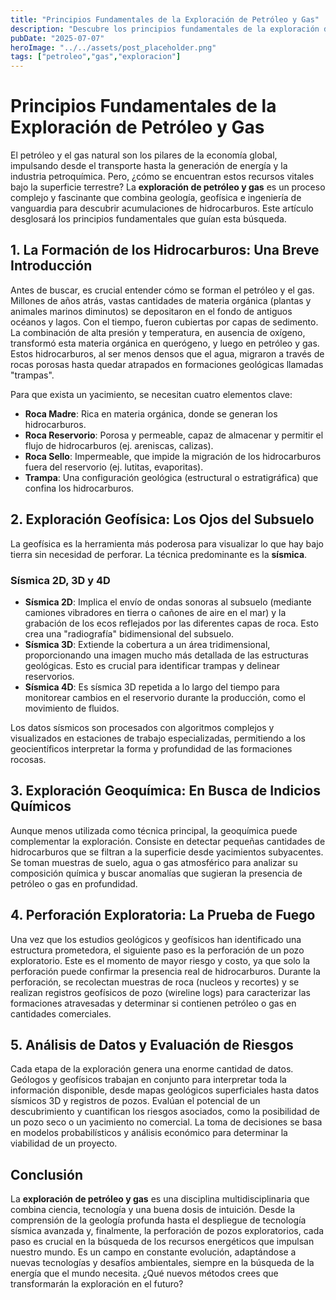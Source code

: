 ```yaml
---
title: "Principios Fundamentales de la Exploración de Petróleo y Gas"
description: "Descubre los principios fundamentales de la exploración de petróleo y gas, desde la formación de los hidrocarburos hasta las técnicas geofísicas avanzadas y la perforación exploratoria, y cómo se encuentran estos recursos vitales bajo la superficie terrestre."
pubDate: "2025-07-07"
heroImage: "../../assets/post_placeholder.png"
tags: ["petroleo","gas","exploracion"]
---
```



# Principios Fundamentales de la Exploración de Petróleo y Gas

El petróleo y el gas natural son los pilares de la economía global, impulsando desde el transporte hasta la generación de energía y la industria petroquímica. Pero, ¿cómo se encuentran estos recursos vitales bajo la superficie terrestre? La **exploración de petróleo y gas** es un proceso complejo y fascinante que combina geología, geofísica e ingeniería de vanguardia para descubrir acumulaciones de hidrocarburos. Este artículo desglosará los principios fundamentales que guían esta búsqueda.

## 1. La Formación de los Hidrocarburos: Una Breve Introducción

Antes de buscar, es crucial entender cómo se forman el petróleo y el gas. Millones de años atrás, vastas cantidades de materia orgánica (plantas y animales marinos diminutos) se depositaron en el fondo de antiguos océanos y lagos. Con el tiempo, fueron cubiertas por capas de sedimento. La combinación de alta presión y temperatura, en ausencia de oxígeno, transformó esta materia orgánica en querógeno, y luego en petróleo y gas. Estos hidrocarburos, al ser menos densos que el agua, migraron a través de rocas porosas hasta quedar atrapados en formaciones geológicas llamadas "trampas".

Para que exista un yacimiento, se necesitan cuatro elementos clave:

*   **Roca Madre**: Rica en materia orgánica, donde se generan los hidrocarburos.
*   **Roca Reservorio**: Porosa y permeable, capaz de almacenar y permitir el flujo de hidrocarburos (ej. areniscas, calizas).
*   **Roca Sello**: Impermeable, que impide la migración de los hidrocarburos fuera del reservorio (ej. lutitas, evaporitas).
*   **Trampa**: Una configuración geológica (estructural o estratigráfica) que confina los hidrocarburos.

## 2. Exploración Geofísica: Los Ojos del Subsuelo

La geofísica es la herramienta más poderosa para visualizar lo que hay bajo tierra sin necesidad de perforar. La técnica predominante es la **sísmica**.

### Sísmica 2D, 3D y 4D

*   **Sísmica 2D**: Implica el envío de ondas sonoras al subsuelo (mediante camiones vibradores en tierra o cañones de aire en el mar) y la grabación de los ecos reflejados por las diferentes capas de roca. Esto crea una "radiografía" bidimensional del subsuelo.
*   **Sísmica 3D**: Extiende la cobertura a un área tridimensional, proporcionando una imagen mucho más detallada de las estructuras geológicas. Esto es crucial para identificar trampas y delinear reservorios.
*   **Sísmica 4D**: Es sísmica 3D repetida a lo largo del tiempo para monitorear cambios en el reservorio durante la producción, como el movimiento de fluidos.

Los datos sísmicos son procesados con algoritmos complejos y visualizados en estaciones de trabajo especializadas, permitiendo a los geocientíficos interpretar la forma y profundidad de las formaciones rocosas.

## 3. Exploración Geoquímica: En Busca de Indicios Químicos

Aunque menos utilizada como técnica principal, la geoquímica puede complementar la exploración. Consiste en detectar pequeñas cantidades de hidrocarburos que se filtran a la superficie desde yacimientos subyacentes. Se toman muestras de suelo, agua o gas atmosférico para analizar su composición química y buscar anomalías que sugieran la presencia de petróleo o gas en profundidad.

## 4. Perforación Exploratoria: La Prueba de Fuego

Una vez que los estudios geológicos y geofísicos han identificado una estructura prometedora, el siguiente paso es la perforación de un pozo exploratorio. Este es el momento de mayor riesgo y costo, ya que solo la perforación puede confirmar la presencia real de hidrocarburos. Durante la perforación, se recolectan muestras de roca (nucleos y recortes) y se realizan registros geofísicos de pozo (wireline logs) para caracterizar las formaciones atravesadas y determinar si contienen petróleo o gas en cantidades comerciales.

## 5. Análisis de Datos y Evaluación de Riesgos

Cada etapa de la exploración genera una enorme cantidad de datos. Geólogos y geofísicos trabajan en conjunto para interpretar toda la información disponible, desde mapas geológicos superficiales hasta datos sísmicos 3D y registros de pozos. Evalúan el potencial de un descubrimiento y cuantifican los riesgos asociados, como la posibilidad de un pozo seco o un yacimiento no comercial. La toma de decisiones se basa en modelos probabilísticos y análisis económico para determinar la viabilidad de un proyecto.

## Conclusión

La **exploración de petróleo y gas** es una disciplina multidisciplinaria que combina ciencia, tecnología y una buena dosis de intuición. Desde la comprensión de la geología profunda hasta el despliegue de tecnología sísmica avanzada y, finalmente, la perforación de pozos exploratorios, cada paso es crucial en la búsqueda de los recursos energéticos que impulsan nuestro mundo. Es un campo en constante evolución, adaptándose a nuevas tecnologías y desafíos ambientales, siempre en la búsqueda de la energía que el mundo necesita. ¿Qué nuevos métodos crees que transformarán la exploración en el futuro?

